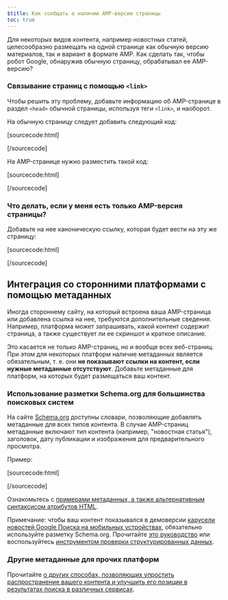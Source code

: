 ```yaml
---
$title: Как сообщать о наличии AMP-версии страницы
toc: true
---
```




Для некоторых видов контента, например новостных статей, целесообразно размещать на одной странице как обычную версию материалов, так и вариант в формате AMP. Как сделать так, чтобы робот Google, обнаружив обычную страницу, обрабатывал ее AMP-версию?

### Связывание страниц с помощью `<link>`

Чтобы решить эту проблему, добавьте информацию об AMP-странице в раздел `<head>` обычной страницы, используя теги `<link>`, и наоборот.

На обычную страницу следует добавить следующий код:

[sourcecode:html]
<link rel="amphtml" href="https://www.example.com/url/to/amp/document.html">
[/sourcecode]

На AMP-странице нужно разместить такой код:

[sourcecode:html]
<link rel="canonical" href="https://www.example.com/url/to/full/document.html">
[/sourcecode]

### Что делать, если у меня есть только AMP-версия страницы?

Добавьте на нее каноническую ссылку, которая будет вести на эту же страницу:

[sourcecode:html]
<link rel="canonical" href="https://www.example.com/url/to/amp/document.html">
[/sourcecode]

## Интеграция со сторонними платформами с помощью метаданных

Иногда стороннему сайту, на который встроена ваша AMP-страница или добавлена ссылка на нее, требуются дополнительные сведения. Например, платформа может запрашивать, какой контент содержит страница, а также существует ли ее скриншот и краткое описание.

Это касается не только AMP-страниц, но и вообще всех веб-страниц. При этом для некоторых платформ наличие метаданных является обязательным, т. е. они **не показывают ссылки на контент, если нужные метаданные отсутствуют**. Добавьте метаданные для платформ, на которых будет размещаться ваш контент.

### Использование разметки Schema.org для большинства поисковых систем

На сайте [Schema.org](http://schema.org) доступны словари, позволяющие добавлять метаданные для всех типов контента. В случае AMP-страниц метаданные включают тип контента (например, "новостная статья"), заголовок, дату публикации и изображения для предварительного просмотра.

Пример:

[sourcecode:html]
<script type="application/ld+json">
  {
    "@context": "http://schema.org",
    "@type": "NewsArticle",
    "mainEntityOfPage": "http://cdn.ampproject.org/article-metadata.html",
    "headline": "Lorem Ipsum",
    "datePublished": "1907-05-05T12:02:41Z",
    "dateModified": "1907-05-05T12:02:41Z",
    "description": "The Catiline Orations continue to beguile engineers and designers alike -- but can it stand the test of time?",
    "author": {
      "@type": "Person",
      "name": "Jordan M Adler"
    },
    "publisher": {
      "@type": "Organization",
      "name": "Google",
      "logo": {
        "@type": "ImageObject",
        "url": "http://cdn.ampproject.org/logo.jpg",
        "width": 600,
        "height": 60
      }
    },
    "image": {
      "@type": "ImageObject",
      "url": "http://cdn.ampproject.org/leader.jpg",
      "height": 2000,
      "width": 800
    }
  }
</script>
[/sourcecode]

Ознакомьтесь с [примерами метаданных, а также альтернативным синтаксисом атрибутов HTML](https://github.com/ampproject/amphtml/tree/master/examples/metadata-examples).

Примечание: чтобы ваш контент показывался в демоверсии [карусели новостей Google Поиска на мобильных устройствах](https://g.co/ampdemo), обязательно используйте разметку Schema.org.
Прочитайте [это руководство](https://developers.google.com/structured-data/carousels/top-stories) или воспользуйтесь [инструментом проверки структурированных данных](https://developers.google.com/structured-data/testing-tool/).

### Другие метаданные для прочих платформ

Прочитайте [о других способах, позволяющих упростить распространение вашего контента и улучшить его позиции в результатах поиска в различных сервисах](https://developers.google.com/web/fundamentals/discovery-and-monetization/social-discovery/).
